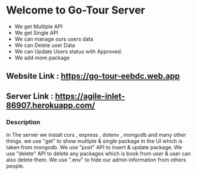# Welcome to Go-Tour Server

- We get Multiple API
- We get Single API
- We can manage ours users data
- We can Delete user Data
- We can Update Users status with Approved.
- We add more package

## Website Link : https://go-tour-eebdc.web.app

## Server Link : https://agile-inlet-86907.herokuapp.com/

### Description

In The server we install cors , express , dotenv , mongodb and many other things. we use "get" to show multiple & single package in the UI which is taken from mongodb. We use "post" API to insert & update package. We use "delete" API to delete any packages which is book from user & user can also delete them. We use ".env" to hide our admin information from others people.
